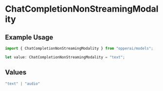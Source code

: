 # ChatCompletionNonStreamingModality

## Example Usage

```typescript
import { ChatCompletionNonStreamingModality } from "opperai/models";

let value: ChatCompletionNonStreamingModality = "text";
```

## Values

```typescript
"text" | "audio"
```